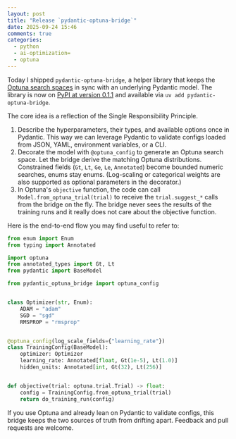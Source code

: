 ```yaml
---
layout: post
title: "Release `pydantic-optuna-bridge`"
date: 2025-09-24 15:46
comments: true
categories:
  - python
  - ai-optimization=
  - optuna
---
```


Today I shipped `pydantic-optuna-bridge`, a helper library that keeps the
[Optuna search spaces](https://optuna.readthedocs.io/en/stable/tutorial/10_key_features/002_configurations.html)
in sync with an underlying Pydantic model. The library is now on
[PyPI at version 0.1.1](https://pypi.org/project/pydantic-optuna-bridge/) and
available via `uv add pydantic-optuna-bridge`.

The core idea is a reflection of the Single Responsibility Principle.

1. Describe the hyperparameters, their types, and available options once in
   Pydantic. This way we can leverage Pydantic to validate configs loaded from
   JSON, YAML, environment variables, or a CLI.
2. Decorate the model with `@optuna_config` to generate an Optuna search space.
   Let the bridge derive the matching Optuna distributions. Constrained fields
   (`Gt`, `Lt`, `Ge`, `Le`, `Annotated`) become bounded numeric searches, enums
   stay enums. (Log-scaling or categorical weights are also supported as optional
   parameters in the decorator.)
3. In Optuna's `objective` function, the code can call
   `Model.from_optuna_trial(trial)` to receive the `trial.suggest_*` calls from
   the bridge on the fly. The bridge never sees the results of the training runs
   and it really does not care about the objective function.

Here is the end-to-end flow you may find useful to refer to:

```python
from enum import Enum
from typing import Annotated

import optuna
from annotated_types import Gt, Lt
from pydantic import BaseModel

from pydantic_optuna_bridge import optuna_config


class Optimizer(str, Enum):
    ADAM = "adam"
    SGD = "sgd"
    RMSPROP = "rmsprop"


@optuna_config(log_scale_fields={"learning_rate"})
class TrainingConfig(BaseModel):
    optimizer: Optimizer
    learning_rate: Annotated[float, Gt(1e-5), Lt(1.0)]
    hidden_units: Annotated[int, Gt(32), Lt(256)]


def objective(trial: optuna.trial.Trial) -> float:
    config = TrainingConfig.from_optuna_trial(trial)
    return do_training_run(config)
```

If you use Optuna and already lean on Pydantic to validate configs, this bridge
keeps the two sources of truth from drifting apart. Feedback and pull requests
are welcome.
